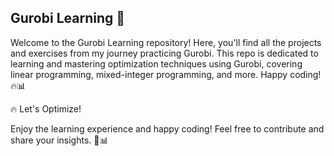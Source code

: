 ## Gurobi Learning 🚀

Welcome to the Gurobi Learning repository! Here, you'll find all the projects and exercises from my journey practicing Gurobi. This repo is dedicated to learning and mastering optimization techniques using Gurobi, covering linear programming, mixed-integer programming, and more. Happy coding! 🔥📊

🔥 Let's Optimize!

Enjoy the learning experience and happy coding! Feel free to contribute and share your insights. 🚀📊
